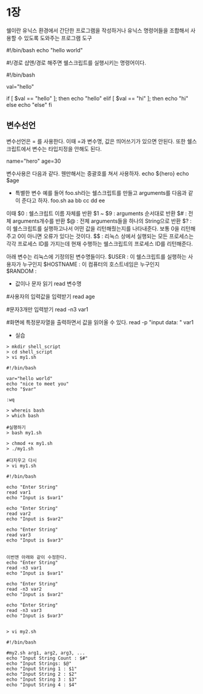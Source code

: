 # 1장
쉘이란 유닉스 환경에서 간단한 프로그램을 작성하거나 유닉스 명령어들을 조합해서 사용할 수 있도록 도와주는 프로그램 도구

#!/bin/bash
echo "hello world"

#!/경로  샵앤/경로 해주면 쉘스크립트를 실행시키는 명령어이다.


#!/bin/bash

val="hello"

if [ $val == "hello" ]; then
	echo "hello"
elif [ $val == "hi" ]; then
	echo "hi"
else
	echo "else"
fi



## 변수선언
변수선언은 = 를 사용한다.
이때 =과 변수명, 값은 띄어쓰기가 있으면 안된다.
또한 쉘스크립트에서 변수는 타입지정을 안해도 된다.

name="hero"
age=30

변수사용은 다음과 같다. 웬만해서는 중괄호를 쳐서 사용하자.
echo ${hero}
echo $age

* 특별한 변수
예를 들어 foo.sh라는 쉘스크립트를 만들고 arguments를 다음과 같이 준다고 하자.
foo.sh aa bb cc dd ee

이때
$0 : 쉘스크립트 이름 자체를 반환
$1 ~ $9 : arguments 순서대로 반환
$# : 전체 arguments개수를 반환
$@ : 전체 arguments들을 하나의 String으로 반환
$? : 이 쉘스크립트를 실행하고나서 어떤 값을 리턴해줬는지를 나타내준다. 보통 0을 리턴해주고 0이 아니면 오류가 있다는 것이다.
$$ : 리눅스 상에서 실행되는 모든 프로세스는 각각 프로세스 ID를 가지는데 현재 수행하는 쉘스크립트의 프로세스 ID를 리턴해준다.

아래 변수는 리눅스에 기정의된 변수명들이다.
$USER : 이 쉘스크립트를 실행하는 사용자가 누구인지 
$HOSTNAME : 이 컴퓨터의 호스트네임은 누구인지  
$RANDOM :


* 값이나 문자 읽기
read 변수명

#사용자의 입력값을 입력받기
read age

#문자3개만 입력받기
read -n3 var1 

#화면에 특정문자열을 출력하면서 값을 읽어올 수 있다.
read -p "input data: " var1

* 실습
```
> mkdir shell_script
> cd shell_script
> vi my1.sh

#!/bin/bash

var="hello world"
echo "nice to meet you"
echo "$var"

:wq

> whereis bash
> which bash

#실행하기
> bash my1.sh

> chmod +x my1.sh
> ./my1.sh

#다지우고 다시
> vi my1.sh

#!/bin/bash

echo "Enter String"
read var1
echo "Input is $var1"

echo "Enter String"
read var2
echo "Input is $var2"

echo "Enter String"
read var3
echo "Input is $var3"


이번엔 아래와 같이 수정한다.
echo "Enter String"
read -n3 var1
echo "Input is $var1"

echo "Enter String"
read -n3 var2
echo "Input is $var2"

echo "Enter String"
read -n3 var3
echo "Input is $var3"


> vi my2.sh

#!/bin/bash

#my2.sh arg1, arg2, arg3, ...
echo "Input String Count : $#"
echo "Input Strings: $@"
echo "Input String 1 : $1"
echo "Input String 2 : $2"
echo "Input String 3 : $3"
echo "Input String 4 : $4"
```
